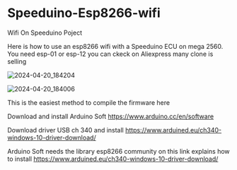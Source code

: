 # Speeduino-Esp8266-wifi
Wifi On Speeduino Poject

Here is how to use an esp8266 wifi with a Speeduino ECU on mega 2560.
You need esp-01 or esp-12 you can ckeck on Aliexpress many clone is selling

![2024-04-20_184204](https://github.com/rikivolks/Speeduino-Esp8266-wifi/assets/65349824/440f38aa-82b9-431b-adda-a7cc072893bf)

![2024-04-20_184006](https://github.com/rikivolks/Speeduino-Esp8266-wifi/assets/65349824/7900dfe9-0e1e-4d2c-8b1d-818b82042be6)

This is the easiest method to compile the firmware here
 
 Download and install Arduino Soft https://www.arduino.cc/en/software
 
 Download driver USB ch 340 and install https://www.arduined.eu/ch340-windows-10-driver-download/

Arduino Soft needs the library esp8266 community on this link explains how to install https://www.arduined.eu/ch340-windows-10-driver-download/

 


